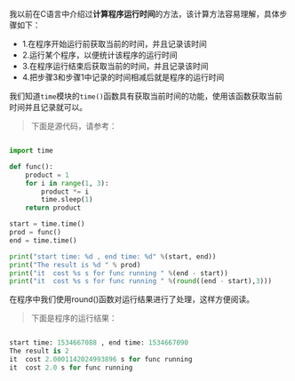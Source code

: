 
我以前在C语言中介绍过**计算程序运行时间**的方法，该计算方法容易理解，具体步骤如下：
- 1.在程序开始运行前获取当前的时间，并且记录该时间
- 2.运行某个程序，以便统计该程序的运行时间
- 3.在程序运行结束后获取当前的时间，并且记录该时间
- 4.把步骤3和步骤1中记录的时间相减后就是程序的运行时间

我们知道```time```模块的```time()```函数具有获取当前时间的功能，使用该函数获取当前时间并且记录就可以。

> 下面是源代码，请参考：

``` python

import time

def func():
    product = 1
    for i in range(1, 3):
        product *= i
        time.sleep(1)
    return product

start = time.time()
prod = func()
end = time.time()

print("start time: %d , end time: %d" %(start, end))
print("The result is %d " % prod)
print("it  cost %s s for func running " %(end - start))
print("it  cost %s s for func running " %(round((end - start),3)))


```
在程序中我们使用round()函数对运行结果进行了处理，这样方便阅读。
> 下面是程序的运行结果：

``` python

start time: 1534667088 , end time: 1534667090
The result is 2 
it  cost 2.0001142024993896 s for func running 
it  cost 2.0 s for func running 

```
